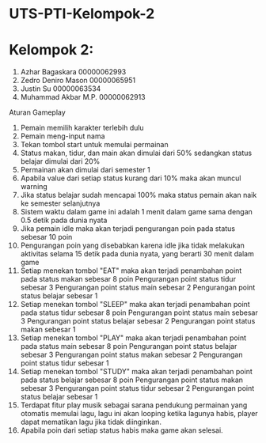 # UTS-PTI-Kelompok-2

# Kelompok 2:
1. Azhar Bagaskara
00000062993
2. Zedro Deniro Mason
00000065951
3. Justin Su
00000063534
4. Muhammad Akbar M.P.
00000062913

Aturan Gameplay
1. Pemain memilih karakter terlebih dulu
2. Pemain meng-input nama
3. Tekan tombol start untuk memulai permainan
4. Status makan, tidur, dan main akan dimulai dari 50% sedangkan status belajar dimulai dari 20%
5. Permainan akan dimulai dari semester 1
6. Apabila value dari setiap status kurang dari 10% maka akan muncul warning
7. Jika status belajar sudah mencapai 100% maka status pemain akan naik ke semester selanjutnya
8. Sistem waktu dalam game ini adalah 1 menit dalam game sama dengan  0.5 detik pada dunia nyata
9. Jika pemain idle maka akan terjadi pengurangan poin pada status sebesar 10 poin
10. Pengurangan poin yang disebabkan karena idle jika tidak melakukan aktivitas selama 15 detik pada dunia nyata, yang berarti 30 menit dalam game
11. Setiap menekan tombol "EAT" maka akan terjadi penambahan point pada status makan sebesar 8 poin
    Pengurangan point status tidur sebesar 3
    Pengurangan point status main sebesar 2
    Pengurangan point status belajar sebesar 1
12. Setiap menekan tombol "SLEEP" maka akan terjadi penambahan point pada status tidur sebesar 8 poin
    Pengurangan point status main sebesar 3
    Pengurangan point status belajar sebesar 2
    Pengurangan point status makan sebesar 1
13. Setiap menekan tombol "PLAY" maka akan terjadi penambahan point pada status main sebesar 8 poin
    Pengurangan point status belajar sebesar 3
    Pengurangan point status makan sebesar 2
    Pengurangan point status tidur sebesar 1
14. Setiap menekan tombol "STUDY" maka akan terjadi penambahan point pada status belajar sebesar 8 poin
    Pengurangan point status makan sebesar 3
    Pengurangan point status tidur sebesar 2
    Pengurangan point status belajar sebesar 1
15. Terdapat fitur play musik sebagai sarana pendukung permainan yang otomatis memulai lagu,
    lagu ini akan looping ketika lagunya habis, player dapat mematikan lagu jika tidak diinginkan.
16. Apabila poin dari setiap status habis maka game akan selesai.
